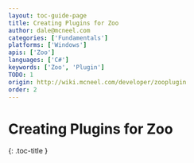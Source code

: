 ```yaml
---
layout: toc-guide-page
title: Creating Plugins for Zoo
author: dale@mcneel.com
categories: ['Fundamentals']
platforms: ['Windows']
apis: ['Zoo']
languages: ['C#']
keywords: ['Zoo', 'Plugin']
TODO: 1
origin: http://wiki.mcneel.com/developer/zooplugin
order: 2
---
```


# Creating Plugins for Zoo
{: .toc-title }
